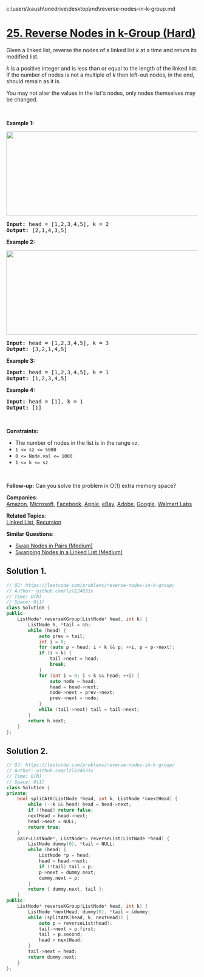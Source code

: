 c:\users\kaush\onedrive\desktop\md\reverse-nodes-in-k-group.md
# [25. Reverse Nodes in k-Group (Hard)](https://leetcode.com/problems/reverse-nodes-in-k-group/)

<p>Given a linked list, reverse the nodes of a linked list <em>k</em> at a time and return its modified list.</p>

<p><em>k</em> is a positive integer and is less than or equal to the length of the linked list. If the number of nodes is not a multiple of <em>k</em> then left-out nodes, in the end, should remain as it is.</p>

<p>You may&nbsp;not alter the values in the list's nodes, only nodes themselves may be changed.</p>

<p>&nbsp;</p>
<p><strong>Example 1:</strong></p>
<img alt="" src="https://assets.leetcode.com/uploads/2020/10/03/reverse_ex1.jpg" style="width: 542px; height: 222px;">
<pre><strong>Input:</strong> head = [1,2,3,4,5], k = 2
<strong>Output:</strong> [2,1,4,3,5]
</pre>

<p><strong>Example 2:</strong></p>
<img alt="" src="https://assets.leetcode.com/uploads/2020/10/03/reverse_ex2.jpg" style="width: 542px; height: 222px;">
<pre><strong>Input:</strong> head = [1,2,3,4,5], k = 3
<strong>Output:</strong> [3,2,1,4,5]
</pre>

<p><strong>Example 3:</strong></p>

<pre><strong>Input:</strong> head = [1,2,3,4,5], k = 1
<strong>Output:</strong> [1,2,3,4,5]
</pre>

<p><strong>Example 4:</strong></p>

<pre><strong>Input:</strong> head = [1], k = 1
<strong>Output:</strong> [1]
</pre>

<p>&nbsp;</p>
<p><strong>Constraints:</strong></p>

<ul>
	<li>The number of nodes in the list&nbsp;is in the range <code>sz</code>.</li>
	<li><code>1 &lt;= sz &lt;= 5000</code></li>
	<li><code>0 &lt;= Node.val &lt;= 1000</code></li>
	<li><code>1 &lt;= k &lt;= sz</code></li>
</ul>

<p>&nbsp;</p>
<strong>Follow-up:</strong> Can you solve the problem in O(1) extra memory space?

**Companies**:  
[Amazon](https://leetcode.com/company/amazon), [Microsoft](https://leetcode.com/company/microsoft), [Facebook](https://leetcode.com/company/facebook), [Apple](https://leetcode.com/company/apple), [eBay](https://leetcode.com/company/ebay), [Adobe](https://leetcode.com/company/adobe), [Google](https://leetcode.com/company/google), [Walmart Labs](https://leetcode.com/company/walmart-labs)

**Related Topics**:  
[Linked List](https://leetcode.com/tag/linked-list/), [Recursion](https://leetcode.com/tag/recursion/)

**Similar Questions**:
* [Swap Nodes in Pairs (Medium)](https://leetcode.com/problems/swap-nodes-in-pairs/)
* [Swapping Nodes in a Linked List (Medium)](https://leetcode.com/problems/swapping-nodes-in-a-linked-list/)

## Solution 1.

```cpp
// OJ: https://leetcode.com/problems/reverse-nodes-in-k-group/
// Author: github.com/lzl124631x
// Time: O(N)
// Space: O(1)
class Solution {
public:
    ListNode* reverseKGroup(ListNode* head, int k) {
        ListNode h, *tail = &h;
        while (head) {
            auto prev = tail;
            int i = 0;
            for (auto p = head; i < k && p; ++i, p = p->next);
            if (i < k) {
                tail->next = head;
                break;
            }
            for (int i = 0; i < k && head; ++i) {
                auto node = head;
                head = head->next;
                node->next = prev->next;
                prev->next = node;
            }
            while (tail->next) tail = tail->next;
        }
        return h.next;
    }
};
```

## Solution 2.

```cpp
// OJ: https://leetcode.com/problems/reverse-nodes-in-k-group/
// Author: github.com/lzl124631x
// Time: O(N)
// Space: O(1)
class Solution {
private:
    bool splitAtK(ListNode *head, int k, ListNode *&nextHead) {
        while (--k && head) head = head->next;
        if (!head) return false;
        nextHead = head->next;
        head->next = NULL;
        return true;
    }
    pair<ListNode*, ListNode*> reverseList(ListNode *head) {
        ListNode dummy(0), *tail = NULL;
        while (head) {
            ListNode *p = head;
            head = head->next;
            if (!tail) tail = p;
            p->next = dummy.next;
            dummy.next = p;
        }
        return { dummy.next, tail };
    }
public:
    ListNode* reverseKGroup(ListNode* head, int k) {
        ListNode *nextHead, dummy(0), *tail = &dummy;
        while (splitAtK(head, k, nextHead)) {
            auto p = reverseList(head);
            tail->next = p.first;
            tail = p.second;
            head = nextHead;
        }
        tail->next = head;
        return dummy.next;
    }
};
```